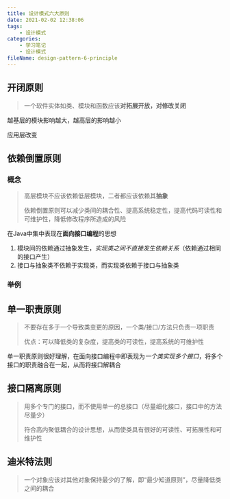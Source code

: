 ```yaml
---
title: 设计模式六大原则
date: 2021-02-02 12:38:06
tags:
	- 设计模式
categories:
	- 学习笔记
	- 设计模式
fileName: design-pattern-6-principle
---
```


## 开闭原则

> 一个软件实体如类、模块和函数应该**对拓展开放，对修改关闭**

越基层的模块影响越大，越高层的影响越小



应用层改变





## 依赖倒置原则

### 概念

> 高层模块不应该依赖低层模块，二者都应该依赖其**抽象**
>
> 依赖倒置原则可以减少类间的耦合性、提高系统稳定性，提高代码可读性和可维护性，降低修改程序所造成的风险

在Java中集中表现在**面向接口编程**的思想

1. 模块间的依赖通过抽象发生，*实现类之间不直接发生依赖关系*（依赖通过相同的接口产生）
2. 接口与抽象类不依赖于实现类，而实现类依赖于接口与抽象类

### 举例







## 单一职责原则

> 不要存在多于一个导致类变更的原因，一个类/接口/方法只负责一项职责
>
> 优点：可以降低类的复杂度，提高类的可读性，提高系统的可维护性

单一职责原则很好理解，在面向接口编程中即表现为*一个类实现多个接口*，将多个接口的职责融合在一起，从而将接口解耦合



## 接口隔离原则

> 用多个专门的接口，而不使用单一的总接口（尽量细化接口，接口中的方法尽量少）
>
> 符合高内聚低耦合的设计思想，从而使类具有很好的可读性、可拓展性和可维护性





## 迪米特法则

> 一个对象应该对其他对象保持最少的了解，即“最少知道原则”，尽量降低类之间的耦合